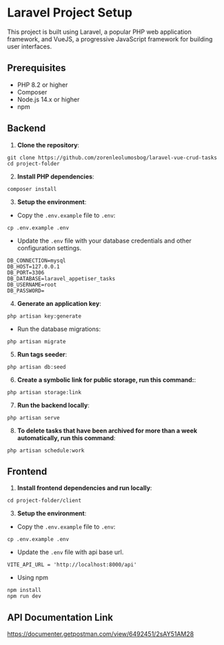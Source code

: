 # Laravel Project Setup

This project is built using Laravel, a popular PHP web application framework, and VueJS, a progressive JavaScript framework for building user interfaces.

## Prerequisites

- PHP 8.2 or higher
- Composer
- Node.js 14.x or higher
- npm

## Backend

1. **Clone the repository**:
```
git clone https://github.com/zorenleolumosbog/laravel-vue-crud-tasks
cd project-folder
```

2. **Install PHP dependencies**:
```
composer install
```

3. **Setup the environment**:
- Copy the `.env.example` file to `.env`:
```
cp .env.example .env
```
- Update the `.env` file with your database credentials and other configuration settings.
```
DB_CONNECTION=mysql
DB_HOST=127.0.0.1
DB_PORT=3306
DB_DATABASE=laravel_appetiser_tasks
DB_USERNAME=root
DB_PASSWORD=
```

4. **Generate an application key**:
```
php artisan key:generate
```

- Run the database migrations:
```
php artisan migrate
```

5. **Run tags seeder**:
```
php artisan db:seed
```

6. **Create a symbolic link for public storage, run this command:**:
```
php artisan storage:link
```

7. **Run the backend locally**:
```
php artisan serve
```

8. **To delete tasks that have been archived for more than a week automatically, run this command**:
```
php artisan schedule:work
```

## Frontend

1. **Install frontend dependencies and run locally**:
```
cd project-folder/client
```

3. **Setup the environment**:
- Copy the `.env.example` file to `.env`:
```
cp .env.example .env
```
- Update the `.env` file with api base url.
```
VITE_API_URL = 'http://localhost:8000/api'
```

- Using npm
```
npm install
npm run dev
```

## API Documentation Link
https://documenter.getpostman.com/view/6492451/2sAY51AM28